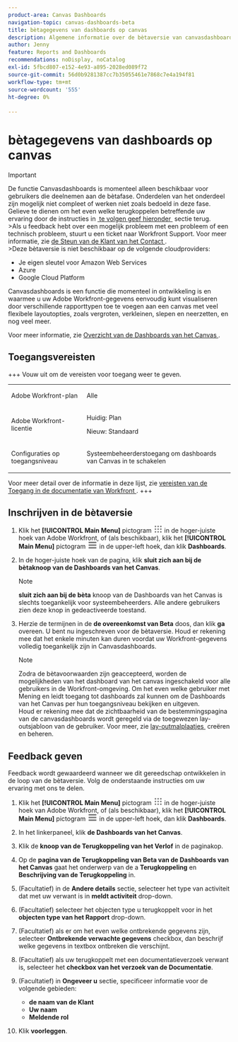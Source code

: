 ```yaml
---
product-area: Canvas Dashboards
navigation-topic: canvas-dashboards-beta
title: bètagegevens van dashboards op canvas
description: Algemene informatie over de bètaversie van canvasdashboards
author: Jenny
feature: Reports and Dashboards
recommendations: noDisplay, noCatalog
exl-id: 5fbcd807-e152-4e93-a895-2028ed089f72
source-git-commit: 56d0b9281387cc7b35055461e7868c7e4a194f81
workflow-type: tm+mt
source-wordcount: '555'
ht-degree: 0%

---
```


# bètagegevens van dashboards op canvas

>[!IMPORTANT]
>
>De functie Canvasdashboards is momenteel alleen beschikbaar voor gebruikers die deelnemen aan de bètafase. Onderdelen van het onderdeel zijn mogelijk niet compleet of werken niet zoals bedoeld in deze fase. Gelieve te dienen om het even welke terugkoppelen betreffende uw ervaring door de instructies in [&#x200B; te volgen geef hieronder &#x200B;](#provide-feedback) sectie terug.<br>
>&#x200B;>Als u feedback hebt over een mogelijk probleem met een probleem of een technisch probleem, stuurt u een ticket naar Workfront Support. Voor meer informatie, zie [&#x200B; de Steun van de Klant van het Contact &#x200B;](/help/quicksilver/workfront-basics/tips-tricks-and-troubleshooting/contact-customer-support.md).<br>
>&#x200B;>Deze bètaversie is niet beschikbaar op de volgende cloudproviders:
>
>* Je eigen sleutel voor Amazon Web Services
>* Azure
>* Google Cloud Platform

Canvasdashboards is een functie die momenteel in ontwikkeling is en waarmee u uw Adobe Workfront-gegevens eenvoudig kunt visualiseren door verschillende rapporttypen toe te voegen aan een canvas met veel flexibele layoutopties, zoals vergroten, verkleinen, slepen en neerzetten, en nog veel meer.

Voor meer informatie, zie [&#x200B; Overzicht van de Dashboards van het Canvas &#x200B;](/help/quicksilver/reports-and-dashboards/canvas-dashboards/canvas-dashboards-overview.md).

## Toegangsvereisten

+++ Vouw uit om de vereisten voor toegang weer te geven. 

<table style="table-layout:auto"> 
<col> 
</col> 
<col> 
</col> 
<tbody> 
<tr> 
   <td role="rowheader"><p>Adobe Workfront-plan</p></td> 
   <td> 
<p>Alle </p> 
   </td> 
<tr> 
 <tr> 
   <td role="rowheader"><p>Adobe Workfront-licentie</p></td> 
   <td> 
<p>Huidig: Plan </p> 
<p>Nieuw: Standaard</p> 
   </td> 
   </tr> 
  </tr> 
  <tr> 
   <td role="rowheader"><p>Configuraties op toegangsniveau</p></td> 
   <td><p>Systeembeheerderstoegang om dashboards van Canvas in te schakelen</p>
  </td> 
  </tr>  
</tbody> 
</table>

Voor meer detail over de informatie in deze lijst, zie [&#x200B; vereisten van de Toegang in de documentatie van Workfront &#x200B;](/help/quicksilver/administration-and-setup/add-users/access-levels-and-object-permissions/access-level-requirements-in-documentation.md).
+++


## Inschrijven in de bètaversie

1. Klik het **[!UICONTROL Main Menu]** pictogram ![&#x200B; Belangrijkste Menu &#x200B;](/help/_includes/assets/main-menu-icon.png) in de hoger-juiste hoek van Adobe Workfront, of (als beschikbaar), klik het **[!UICONTROL Main Menu]** pictogram ![&#x200B; Belangrijkste Menu &#x200B;](/help/_includes/assets/main-menu-icon-left-nav.png) in de upper-left hoek, dan klik **Dashboards**.

1. In de hoger-juiste hoek van de pagina, klik **sluit zich aan bij de bètaknoop van de Dashboards van het Canvas**.

   >[!NOTE]
   >
   > **sluit zich aan bij de bèta** knoop van de Dashboards van het Canvas is slechts toegankelijk voor systeembeheerders. Alle andere gebruikers zien deze knop in gedeactiveerde toestand.

1. Herzie de termijnen in de **de overeenkomst van Beta** doos, dan klik **ga** overeen. U bent nu ingeschreven voor de bètaversie. Houd er rekening mee dat het enkele minuten kan duren voordat uw Workfront-gegevens volledig toegankelijk zijn in Canvasdashboards.

   >[!NOTE]
   >
   >Zodra de bètavoorwaarden zijn geaccepteerd, worden de mogelijkheden van het dashboard van het canvas ingeschakeld voor alle gebruikers in de Workfront-omgeving. Om het even welke gebruiker met Mening en leidt toegang tot dashboards zal kunnen om de Dashboards van het Canvas per hun toegangsniveau bekijken en uitgeven.<br>
   >Houd er rekening mee dat de zichtbaarheid van de bestemmingspagina van de canvasdashboards wordt geregeld via de toegewezen lay-outsjabloon van de gebruiker. Voor meer, zie [&#x200B; lay-outmalplaatjes &#x200B;](/help/quicksilver/administration-and-setup/customize-workfront/use-layout-templates/create-and-manage-layout-templates.md) creëren en beheren.


## Feedback geven

Feedback wordt gewaardeerd wanneer we dit gereedschap ontwikkelen in de loop van de bètaversie. Volg de onderstaande instructies om uw ervaring met ons te delen.

1. Klik het **[!UICONTROL Main Menu]** pictogram ![&#x200B; Belangrijkste Menu &#x200B;](/help/_includes/assets/main-menu-icon.png) in de hoger-juiste hoek van Adobe Workfront, of (als beschikbaar), klik het **[!UICONTROL Main Menu]** pictogram ![&#x200B; Belangrijkste Menu &#x200B;](/help/_includes/assets/main-menu-icon-left-nav.png) in de upper-left hoek, dan klik **Dashboards**.

1. In het linkerpaneel, klik **de Dashboards van het Canvas**.

1. Klik de **knoop van de Terugkoppeling van het Verlof** in de paginakop.

1. Op de **pagina van de Terugkoppeling van Beta van de Dashboards van het Canvas** gaat het onderwerp van de a **Terugkoppeling** en **Beschrijving van de Terugkoppeling** in.

1. (Facultatief) in de **Andere details** sectie, selecteer het type van activiteit dat met uw verwant is in **meldt activiteit** drop-down.

1. (Facultatief) selecteer het objecten type u terugkoppelt voor in het **objecten type van het Rapport** drop-down.

1. (Facultatief) als er om het even welke ontbrekende gegevens zijn, selecteer **Ontbrekende verwachte gegevens** checkbox, dan beschrijf welke gegevens in textbox ontbreken die verschijnt.

1. (Facultatief) als uw terugkoppelt met een documentatieverzoek verwant is, selecteer het **checkbox van het verzoek van de Documentatie**.

1. (Facultatief) in **Ongeveer u** sectie, specificeer informatie voor de volgende gebieden:
   * **de naam van de Klant**
   * **Uw naam**
   * **Meldende rol**

1. Klik **voorleggen**.

